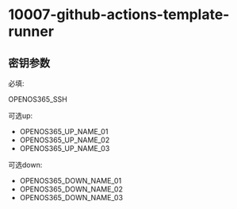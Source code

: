 # 10007-github-actions-template-runner

## 密钥参数

必填: 

OPENOS365_SSH

可选up:

* OPENOS365_UP_NAME_01
* OPENOS365_UP_NAME_02
* OPENOS365_UP_NAME_03

可选down: 

* OPENOS365_DOWN_NAME_01
* OPENOS365_DOWN_NAME_02
* OPENOS365_DOWN_NAME_03

